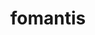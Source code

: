 ---
id: 753
title: fomantis
types: [grass]
image: https://raw.githubusercontent.com/PokeAPI/sprites/master/sprites/pokemon/753.png
---